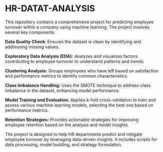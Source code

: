 # HR-DATAT-ANALYSIS

This repository contains a comprehensive project for predicting employee turnover within a company using machine learning. The project involves several key components:

**Data Quality Check**: Ensures the dataset is clean by identifying and addressing missing values.

**Exploratory Data Analysis (EDA):** Analyzes and visualizes factors contributing to employee turnover to understand patterns and trends.

**Clustering Analysis:** Groups employees who have left based on satisfaction and performance metrics to identify common characteristics.

**Class Imbalance Handling:** Uses the SMOTE technique to address class imbalance in the dataset, enhancing model performance.

**Model Training and Evaluation:** Applies k-fold cross-validation to train and assess various machine learning models, selecting the best one based on performance metrics.

**Retention Strategies:** Provides actionable strategies for improving employee retention based on the analysis and model insights.

The project is designed to help HR departments predict and mitigate employee turnover by leveraging data-driven insights. It includes scripts for data processing, model building, and strategy formulation.

